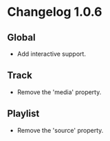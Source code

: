 # Changelog 1.0.6

## Global

- Add interactive support.

## Track

- Remove the 'media' property.

## Playlist

- Remove the 'source' property.
